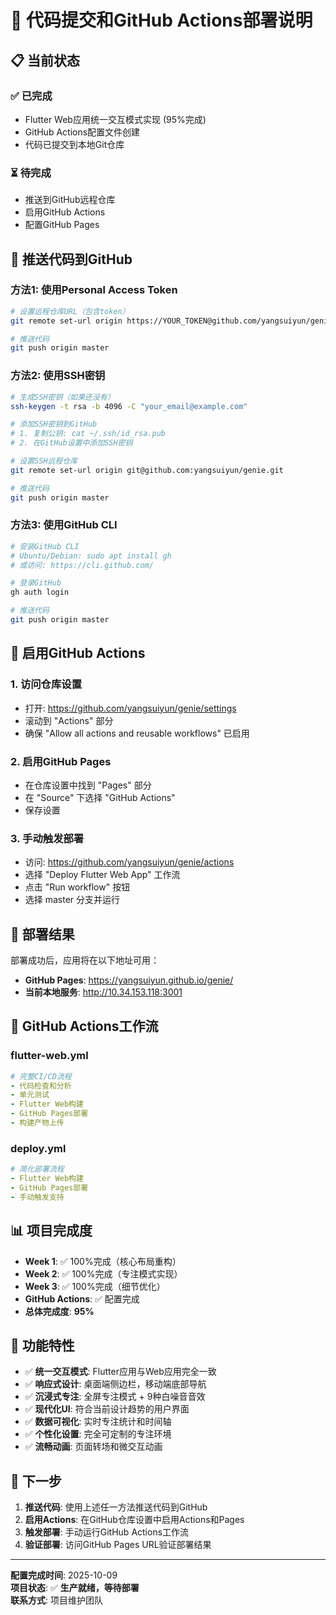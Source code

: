 # 🚀 代码提交和GitHub Actions部署说明

## 📋 当前状态

### ✅ 已完成
- Flutter Web应用统一交互模式实现 (95%完成)
- GitHub Actions配置文件创建
- 代码已提交到本地Git仓库

### ⏳ 待完成
- 推送到GitHub远程仓库
- 启用GitHub Actions
- 配置GitHub Pages

## 🔧 推送代码到GitHub

### 方法1: 使用Personal Access Token
```bash
# 设置远程仓库URL（包含token）
git remote set-url origin https://YOUR_TOKEN@github.com/yangsuiyun/genie.git

# 推送代码
git push origin master
```

### 方法2: 使用SSH密钥
```bash
# 生成SSH密钥（如果还没有）
ssh-keygen -t rsa -b 4096 -C "your_email@example.com"

# 添加SSH密钥到GitHub
# 1. 复制公钥: cat ~/.ssh/id_rsa.pub
# 2. 在GitHub设置中添加SSH密钥

# 设置SSH远程仓库
git remote set-url origin git@github.com:yangsuiyun/genie.git

# 推送代码
git push origin master
```

### 方法3: 使用GitHub CLI
```bash
# 安装GitHub CLI
# Ubuntu/Debian: sudo apt install gh
# 或访问: https://cli.github.com/

# 登录GitHub
gh auth login

# 推送代码
git push origin master
```

## 🎯 启用GitHub Actions

### 1. 访问仓库设置
- 打开: https://github.com/yangsuiyun/genie/settings
- 滚动到 "Actions" 部分
- 确保 "Allow all actions and reusable workflows" 已启用

### 2. 启用GitHub Pages
- 在仓库设置中找到 "Pages" 部分
- 在 "Source" 下选择 "GitHub Actions"
- 保存设置

### 3. 手动触发部署
- 访问: https://github.com/yangsuiyun/genie/actions
- 选择 "Deploy Flutter Web App" 工作流
- 点击 "Run workflow" 按钮
- 选择 master 分支并运行

## 📱 部署结果

部署成功后，应用将在以下地址可用：
- **GitHub Pages**: https://yangsuiyun.github.io/genie/
- **当前本地服务**: http://10.34.153.118:3001

## 🔧 GitHub Actions工作流

### flutter-web.yml
```yaml
# 完整CI/CD流程
- 代码检查和分析
- 单元测试
- Flutter Web构建
- GitHub Pages部署
- 构建产物上传
```

### deploy.yml
```yaml
# 简化部署流程
- Flutter Web构建
- GitHub Pages部署
- 手动触发支持
```

## 📊 项目完成度

- **Week 1**: ✅ 100%完成（核心布局重构）
- **Week 2**: ✅ 100%完成（专注模式实现）
- **Week 3**: ✅ 100%完成（细节优化）
- **GitHub Actions**: ✅ 配置完成
- **总体完成度**: **95%**

## 🎉 功能特性

- ✅ **统一交互模式**: Flutter应用与Web应用完全一致
- ✅ **响应式设计**: 桌面端侧边栏，移动端底部导航
- ✅ **沉浸式专注**: 全屏专注模式 + 9种白噪音音效
- ✅ **现代化UI**: 符合当前设计趋势的用户界面
- ✅ **数据可视化**: 实时专注统计和时间轴
- ✅ **个性化设置**: 完全可定制的专注环境
- ✅ **流畅动画**: 页面转场和微交互动画

## 🚀 下一步

1. **推送代码**: 使用上述任一方法推送代码到GitHub
2. **启用Actions**: 在GitHub仓库设置中启用Actions和Pages
3. **触发部署**: 手动运行GitHub Actions工作流
4. **验证部署**: 访问GitHub Pages URL验证部署结果

---

**配置完成时间**: 2025-10-09  
**项目状态**: ✅ **生产就绪，等待部署**  
**联系方式**: 项目维护团队
